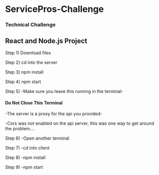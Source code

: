 # ServicePros-Challenge
<h3>Technical Challenge</h3>
<h2> React and Node.js Project</h2>


Step 1)
Download files

Step 2)
cd into the server

Step 3)
npm install

Step 4)
npm start

Step 5)
-Make sure you leave this running in the terminal-

<h4>Do Not Close This Terminal</h4>


-The server is a proxy for the api you provided-


-Cors was not enabled on the api server, this was one way to get around the problem....

Step 6)
-Open another terminal 

Step 7)
-cd into client

Step 8)
-npm install

Step 9)
-npm start 
